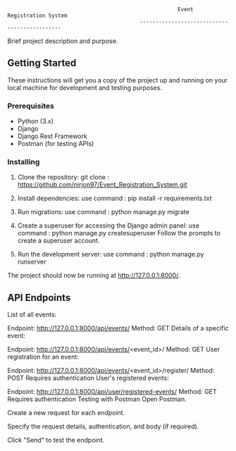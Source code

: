                                                           Event Registration System
                                              ---------------------------------------------


Brief project description and purpose.

## Getting Started

These instructions will get you a copy of the project up and running on your local machine for development and testing purposes.

### Prerequisites

- Python (3.x)
- Django
- Django Rest Framework
- Postman (for testing APIs)

### Installing

1. Clone the repository:
   git clone : https://github.com/nirjon97/Event_Registration_System.git

2. Install dependencies:
   use command : pip install -r requirements.txt

3. Run migrations:
   use command : python manage.py migrate

4. Create a superuser for accessing the Django admin panel:
   use command : python manage.py createsuperuser
   Follow the prompts to create a superuser account.

5. Run the development server:
   use command : python manage.py runserver

The project should now be running at http://127.0.0.1:8000/.


API Endpoints
-------------------
List of all events:

Endpoint: http://127.0.0.1:8000/api/events/
Method: GET
Details of a specific event:

Endpoint: http://127.0.0.1:8000/api/events/<event_id>/
Method: GET
User registration for an event:

Endpoint: http://127.0.0.1:8000/api/events/<event_id>/register/
Method: POST
Requires authentication
User's registered events:

Endpoint: http://127.0.0.1:8000/api/user/registered-events/
Method: GET
Requires authentication
Testing with Postman
Open Postman.

Create a new request for each endpoint.

Specify the request details, authentication, and body (if required).

Click "Send" to test the endpoint.

